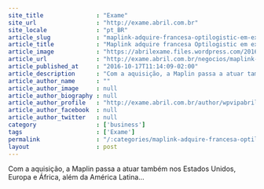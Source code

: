 ```yaml
---
site_title               : "Exame"
site_url                 : "http://exame.abril.com.br"
site_locale              : "pt_BR"
article_slug             : "maplink-adquire-francesa-optilogistic-em-expansao-a-exterior"
article_title            : "Maplink adquire francesa Optilogistic em expansão a exterior"
article_image            : "https://abrilexame.files.wordpress.com/2016/10/size_960_16_9_maplink.jpg?quality=70&strip=all&w=960"
article_url              : "http://exame.abril.com.br/negocios/maplink-adquire-francesa-optilogistic-em-expansao-a-exterior/"
article_published_at     : "2016-10-17T11:14:09-02:00"
article_description      : "Com a aquisição, a Maplin passa a atuar também nos Estados Unidos, Europa e África, além da América Latina..."
article_author_name      : ""
article_author_image     : null
article_author_biography : null
article_author_profile   : "http://exame.abril.com.br/author/wpvipabril/"
article_author_facebook  : null
article_author_twitter   : null
category                 : ['business']
tags                     : ['Exame']
permalink                : "/:categories/maplink-adquire-francesa-optilogistic-em-expansao-a-exterior/"
layout                   : post
---
```


Com a aquisição, a Maplin passa a atuar também nos Estados Unidos, Europa e África, além da América Latina...
